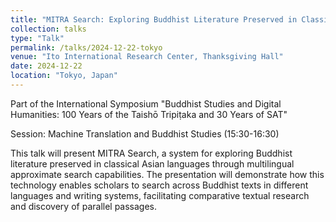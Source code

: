 ```yaml
---
title: "MITRA Search: Exploring Buddhist Literature Preserved in Classical Asian Languages with Multilingual Approximate Search"
collection: talks
type: "Talk"
permalink: /talks/2024-12-22-tokyo
venue: "Ito International Research Center, Thanksgiving Hall"
date: 2024-12-22
location: "Tokyo, Japan"
---
```


Part of the International Symposium "Buddhist Studies and Digital Humanities: 100 Years of the Taishō Tripiṭaka and 30 Years of SAT"

Session: Machine Translation and Buddhist Studies (15:30-16:30)

This talk will present MITRA Search, a system for exploring Buddhist literature preserved in classical Asian languages through multilingual approximate search capabilities. The presentation will demonstrate how this technology enables scholars to search across Buddhist texts in different languages and writing systems, facilitating comparative textual research and discovery of parallel passages.